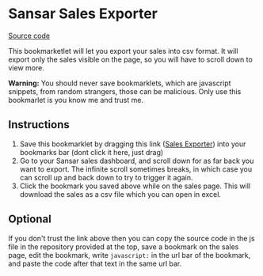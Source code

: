 # Sansar Sales Exporter

[Source code](https://github.com/darwinrecreant/sales-exporter)

This bookmarketlet will let you export your sales into csv format. It will export only the sales visible on the page, so you will have to scroll down to view more.

**Warning:** You should never save bookmarklets, which are javascript snippets, from random strangers, those can be malicious. Only use this bookmarlet is you know me and trust me.

## Instructions

1. Save this bookmarklet by dragging this link ([Sales Exporter](javascript:%28%28%24%2C%20%24%24%29%20%3D%3E%20%7B%20const%20headers%20%3D%20%24%24%28%27table%20thead%20th%27%29.map%28%28elem%29%20%3D%3E%20elem.textContent%29%3B%20const%20rows%20%3D%20%24%24%28%27table%20tbody%20tr%27%29.map%28%28elem%29%20%3D%3E%20%7B%20return%20%5B%5D.slice.call%28elem.querySelectorAll%28%27li%27%29%29.map%28%28el%29%20%3D%3E%20el.textContent%29%3B%20%7D%29%3B%20const%20csv%20%3D%20%22data%3Atext%2Fcsv%3Bcharset%3Dutf-8%2C%22%20%2B%20%5B%5B...headers%5D%2C%20...rows%5D.map%28%28row%29%20%3D%3E%20%7B%20return%20row.map%28%28cell%29%20%3D%3E%20%7B%20cell%20%3D%20cell.replace%28%2F%22%2Fg%2C%20%27%22%22%27%29%3B%20if%20%28cell.search%28%2F%5B%20%22%2C%5Cn%5D%2F%29%20%3E%20-1%29%20%7B%20%20return%20%60%22%24%7Bcell%7D%22%60%3B%20%7D%20return%20cell%3B%20%7D%29.join%28%27%2C%27%29%3B%20%7D%29.join%28%22%5Cn%22%29%3B%20var%20encodedUri%20%3D%20encodeURI%28csv%29%3B%20var%20link%20%3D%20document.createElement%28%22a%22%29%3B%20link.setAttribute%28%22href%22%2C%20encodedUri%29%3B%20link.setAttribute%28%22download%22%2C%20%60sales_%24%7Bnew%20Date%28%29.toISOString%28%29.split%28%27T%27%29%5B0%5D%7D.csv%60%29%3B%20link.click%28%29%3B%20%7D%29%28%28s%29%20%3D%3E%20document.querySelector%28s%29%2C%20%28s%29%20%3D%3E%20%5B%5D.slice.call%28document.querySelectorAll%28s%29%29%29%3B)) into your bookmarks bar (dont click it here, just drag)
2. Go to your Sansar sales dashboard, and scroll down for as far back you want to export. The infinite scroll sometimes breaks, in which case you can scroll up and back down to try to trigger it again.
3. Click the bookmark you saved above while on the sales page. This will download the sales as a csv file which you can open in excel.

## Optional

If you don't trust the link above then you can copy the source code in the js file in the repository provided at the top, save a bookmark on the sales page, edit the bookmark, write `javascript:` in the url bar of the bookmark, and paste the code after that text in the same url bar.